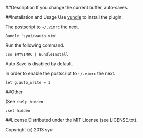 ##Description
If you change the current buffer, auto-saves.

##Installation and Usage
Use [vundle](https://github.com/gmarik/vundle) to install the plugin.

The postscript to `~/.vimrc` the next.

```
Bundle 'syui/wauto.vim'
```

Run the following command.

`:so $MYVIMRC | BundleInstall`

Auto Save is disabled by default.

In order to enable the postscript to `~/.vimrc` the next.

```
let g:auto_write = 1
```

##Other

(See `:help hidden`

`:set hidden`


##License
Distributed under the MIT License (see LICENSE.txt).

Copyright (c) 2013 syui


